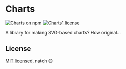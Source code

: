 # Charts

[![Charts on npm](https://img.shields.io/npm/v/@oscarpalmer/charts?style=for-the-badge)](https://www.npmjs.com/package/@oscarpalmer/charts) [![Charts' license](https://img.shields.io/npm/l/@oscarpalmer/charts?style=for-the-badge)](LICENSE)

A library for making SVG-based charts? How original…

## License

[MIT licensed](LICENSE), natch 😉
